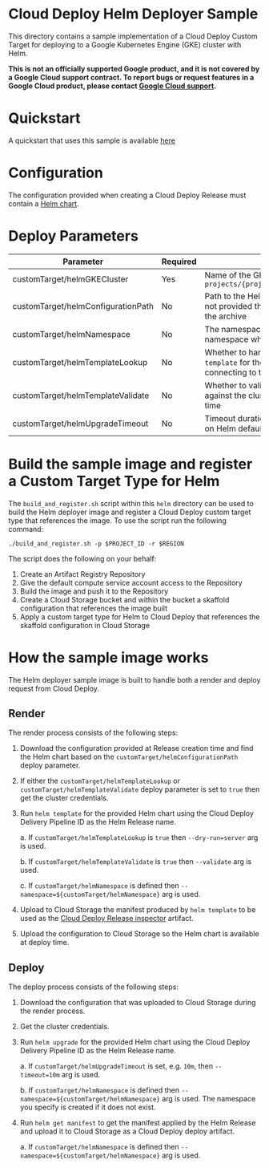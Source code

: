 # Cloud Deploy Helm Deployer Sample
This directory contains a sample implementation of a Cloud Deploy Custom Target for deploying to a Google Kubernetes Engine (GKE) cluster with Helm.

**This is not an officially supported Google product, and it is not covered by a
Google Cloud support contract. To report bugs or request features in a Google
Cloud product, please contact [Google Cloud
support](https://cloud.google.com/support).**

# Quickstart
A quickstart that uses this sample is available [here](./quickstart/QUICKSTART.md)

# Configuration
The configuration provided when creating a Cloud Deploy Release must contain a [Helm chart](https://helm.sh/docs/topics/charts/).

# Deploy Parameters

| Parameter | Required | Description |
| --- | --- | --- |
| customTarget/helmGKECluster| Yes | Name of the GKE cluster the Helm chart is deployed to, e.g. `projects/{project}/locations/{location}/clusters/{cluster}` |
| customTarget/helmConfigurationPath | No | Path to the Helm chart in the Cloud Deploy release archive. If not provided then defaults to `mychart` in the root directory of the archive |
| customTarget/helmNamespace| No | The namespace for the helm requests. Uses default namespace when not provided |
| customTarget/helmTemplateLookup | No | Whether to handle lookup functions when performing `helm template` for the informational release manifest, requires connecting to the cluster at render time |
| customTarget/helmTemplateValidate | No | Whether to validate the manifest produced by `helm template` against the cluster, requires connecting to the cluster at render time |
| customTarget/helmUpgradeTimeout | No | Timeout duration when performing `helm upgrade`, if unset relies on Helm default |

<a name="build"></a>
# Build the sample image and register a Custom Target Type for Helm
The `build_and_register.sh` script within this `helm` directory can be used to build the Helm deployer image and register a Cloud Deploy custom target type that references the image. To use the script run the following command:

```shell
./build_and_register.sh -p $PROJECT_ID -r $REGION
```

The script does the following on your behalf:
1. Create an Artifact Registry Repository
2. Give the default compute service account access to the Repository
3. Build the image and push it to the Repository
4. Create a Cloud Storage bucket and within the bucket a skaffold configuration that references the image built
5. Apply a custom target type for Helm to Cloud Deploy that references the skaffold configuration in Cloud Storage

# How the sample image works
The Helm deployer sample image is built to handle both a render and deploy request from Cloud Deploy.

## Render
The render process consists of the following steps:

1. Download the configuration provided at Release creation time and find the Helm chart based on the `customTarget/helmConfigurationPath` deploy parameter.

2. If either the `customTarget/helmTemplateLookup` or `customTarget/helmTemplateValidate` deploy parameter is set to `true` then get the cluster credentials.

3. Run `helm template` for the provided Helm chart using the Cloud Deploy Delivery Pipeline ID as the Helm Release name.

    a. If `customTarget/helmTemplateLookup` is `true` then `--dry-run=server` arg is used.

    b. If `customTarget/helmTemplateValidate` is `true` then `--validate` arg is used.

    c. If `customTarget/helmNamespace` is defined then `--namespace=${customTarget/helmNamespace}` arg is used.

4. Upload to Cloud Storage the manifest produced by `helm template` to be used as the [Cloud Deploy Release inspector](https://cloud.google.com/deploy/docs/view-release#view_release_artifacts) artifact.

5. Upload the configuration to Cloud Storage so the Helm chart is available at deploy time.

## Deploy
The deploy process consists of the following steps:

1. Download the configuration that was uploaded to Cloud Storage during the render process.

2. Get the cluster credentials.

3. Run `helm upgrade` for the provided Helm chart using the Cloud Deploy Delivery Pipeline ID as the Helm Release name.

    a. If `customTarget/helmUpgradeTimeout` is set, e.g. `10m`, then `--timeout=10m` arg is used.

    b. If `customTarget/helmNamespace` is defined then `--namespace=${customTarget/helmNamespace}` arg is used. The namespace you specify is created if it does not exist.

4. Run `helm get manifest` to get the manifest applied by the Helm Release and upload it to Cloud Storage as a Cloud Deploy deploy artifact.

    a. If `customTarget/helmNamespace` is defined then `--namespace=${customTarget/helmNamespace}` arg is used.
